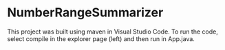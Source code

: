 # NumberRangeSummarizer

This project was built using maven in Visual Studio Code. To run the code, select compile in the explorer page (left) and then run in App.java.
